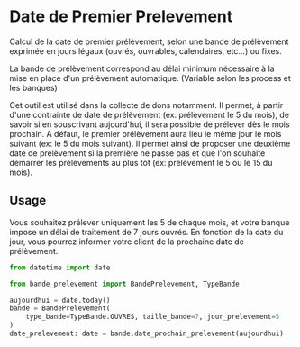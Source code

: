 # Date de Premier Prelevement
Calcul de la date de premier prélèvement, selon une bande de prélèvement exprimée en jours légaux (ouvrés, ouvrables, calendaires, etc...) ou fixes.

La bande de prélèvement correspond au délai minimum nécessaire à la mise en place d'un prélèvement automatique. (Variable selon les process et les banques)

Cet outil est utilisé dans la collecte de dons notamment.
Il permet, à partir d'une contrainte de date de prélèvement (ex: prélèvement le 5 du mois), de savoir si en souscrivant aujourd'hui, il sera possible de prélever dès le mois prochain. A défaut, le premier prélèvement aura lieu le même jour le mois suivant (ex: le 5 du mois suivant).
Il permet ainsi de proposer une deuxième date de prélèvement si la première ne passe pas et que l'on souhaite démarrer les prélèvements au plus tôt (ex: prélèvement le 5 ou le 15 du mois).

## Usage

Vous souhaitez prélever uniquement les 5 de chaque mois, et votre banque impose un délai de traitement de 7 jours ouvrés.
En fonction de la date du jour, vous pourrez informer votre client de la prochaine date de prélèvement.

```python
from datetime import date

from bande_prelevement import BandePrelevement, TypeBande

aujourdhui = date.today()
bande = BandePrelevement(
    type_bande=TypeBande.OUVRES, taille_bande=7, jour_prelevement=5
)
date_prelevement: date = bande.date_prochain_prelevement(aujourdhui)
```
